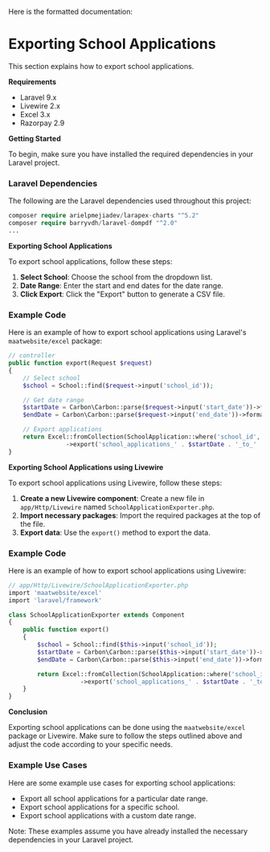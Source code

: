 Here is the formatted documentation:

**Exporting School Applications**
=====================================

This section explains how to export school applications.

**Requirements**

* Laravel 9.x
* Livewire 2.x
* Excel 3.x
* Razorpay 2.9

**Getting Started**

To begin, make sure you have installed the required dependencies in your Laravel project.

### Laravel Dependencies

The following are the Laravel dependencies used throughout this project:

```php
composer require arielpmejiadev/larapex-charts "^5.2"
composer require barryvdh/laravel-dompdf "^2.0"
...
```

**Exporting School Applications**

To export school applications, follow these steps:

1. **Select School**: Choose the school from the dropdown list.
2. **Date Range**: Enter the start and end dates for the date range.
3. **Click Export**: Click the "Export" button to generate a CSV file.

### Example Code

Here is an example of how to export school applications using Laravel's `maatwebsite/excel` package:

```php
// controller
public function export(Request $request)
{
    // Select school
    $school = School::find($request->input('school_id'));

    // Get date range
    $startDate = Carbon\Carbon::parse($request->input('start_date'))->format('Y-m-d');
    $endDate = Carbon\Carbon::parse($request->input('end_date'))->format('Y-m-d');

    // Export applications
    return Excel::fromCollection(SchoolApplication::where('school_id', $school->id)->get())
                ->export('school_applications_' . $startDate . '_to_' . $endDate);
}
```

**Exporting School Applications using Livewire**

To export school applications using Livewire, follow these steps:

1. **Create a new Livewire component**: Create a new file in `app/Http/Livewire` named `SchoolApplicationExporter.php`.
2. **Import necessary packages**: Import the required packages at the top of the file.
3. **Export data**: Use the `export()` method to export the data.

### Example Code

Here is an example of how to export school applications using Livewire:

```php
// app/Http/Livewire/SchoolApplicationExporter.php
import 'maatwebsite/excel'
import 'laravel/framework'

class SchoolApplicationExporter extends Component
{
    public function export()
    {
        $school = School::find($this->input('school_id'));
        $startDate = Carbon\Carbon::parse($this->input('start_date'))->format('Y-m-d');
        $endDate = Carbon\Carbon::parse($this->input('end_date'))->format('Y-m-d');

        return Excel::fromCollection(SchoolApplication::where('school_id', $school->id)->get())
                    ->export('school_applications_' . $startDate . '_to_' . $endDate);
    }
}
```

**Conclusion**

Exporting school applications can be done using the `maatwebsite/excel` package or Livewire. Make sure to follow the steps outlined above and adjust the code according to your specific needs.

### Example Use Cases

Here are some example use cases for exporting school applications:

* Export all school applications for a particular date range.
* Export school applications for a specific school.
* Export school applications with a custom date range.

Note: These examples assume you have already installed the necessary dependencies in your Laravel project.